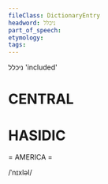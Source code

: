 ```yaml
---
fileClass: DictionaryEntry
headword: ניכלל
part_of_speech: 
etymology: 
tags: 
---
```

ניכלל
'included'

CENTRAL
========

HASIDIC
=======
= AMERICA = 

/ˈnɪxləl/
